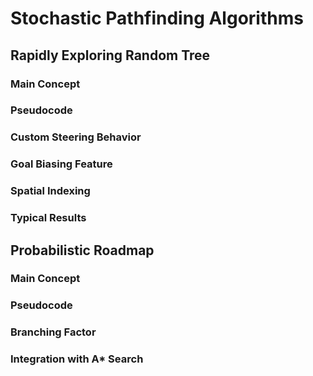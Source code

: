 # Stochastic Pathfinding Algorithms

## Rapidly Exploring Random Tree

### Main Concept

### Pseudocode

### Custom Steering Behavior

### Goal Biasing Feature

### Spatial Indexing

### Typical Results

## Probabilistic Roadmap

### Main Concept

### Pseudocode

### Branching Factor

### Integration with A* Search



